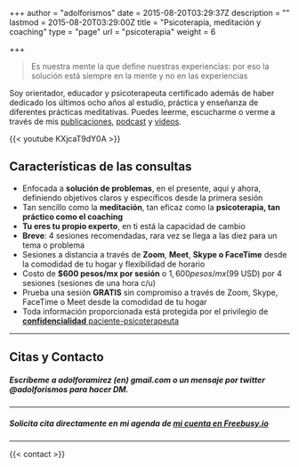 +++
author = "adolforismos"
date = 2015-08-20T03:29:37Z
description = ""
lastmod = 2015-08-20T03:29:00Z
title = "Psicoterapia, meditación y coaching"
type = "page"
url = "psicoterapia"
weight = 6


+++
> Es nuestra mente la que define nuestras experiencias: por eso la solución está siempre en la mente y no en las experiencias

Soy orientador, educador y psicoterapeuta certificado además de haber dedicado los últimos ocho años al estudio, práctica y enseñanza de diferentes prácticas meditativas. Puedes leerme, escucharme o verme a través de mis [publicaciones](https://adolforismos.com/blog), [podcast](http://meditacionpsicoterapeutica.com) y [videos](https://www.youtube.com/user/adolforamirezcorona).

{{< youtube KXjcaT9dY0A >}}

## Características de las consultas

* Enfocada a **solución de problemas**, en el presente, aquí y ahora, definiendo objetivos claros y específicos desde la primera sesión
* Tan sencillo como la **meditación**, tan eficaz como la **psicoterapia, tan práctico como el coaching**
* **Tu eres tu propio experto**, en ti está la capacidad de cambio
* **Breve**: 4 sesiones recomendadas, rara vez se llega a las diez para un tema o problema
* Sesiones a distancia a través de **Zoom**, **Meet**, **Skype o FaceTime** desde la comodidad de tu hogar y flexibilidad de horario
* Costo de **$600 pesos/mx por sesión** o $1,600 pesos/mx ($99 USD) por 4 sesiones (sesiones de una hora c/u)
* Prueba una sesión **GRATIS** sin compromiso a través de Zoom, Skype, FaceTime o Meet desde la comodidad de tu hogar
* Toda información proporcionada está protegida por el privilegio de <a href="http://www.conamed.gob.mx/publicaciones/cartas/pdf/POSTER_PACIENTES_2014.pdf" target="_blank">**confidencialidad** paciente-psicoterapeuta</a>

***

## Citas y Contacto

##### Escríbeme a adolforamirez (en) gmail.com o un mensaje por twitter @adolforismos para hacer DM.

***

##### Solicita cita directamente en mi agenda de [mi cuenta en Freebusy.io ](https://freebusy.io/adolforamirez@gmail.com/60min)

***
{{< contact >}}
